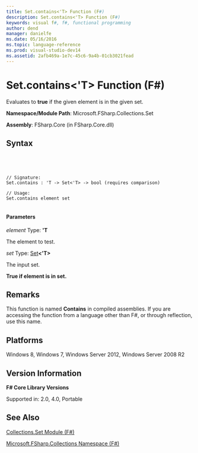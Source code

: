```yaml
---
title: Set.contains<'T> Function (F#)
description: Set.contains<'T> Function (F#)
keywords: visual f#, f#, functional programming
author: dend
manager: danielfe
ms.date: 05/16/2016
ms.topic: language-reference
ms.prod: visual-studio-dev14
ms.assetid: 2afb469a-1e7c-45c6-9a4b-01cb3021fead 
---
```


# Set.contains<'T> Function (F#)

Evaluates to **true** if the given element is in the given set.

**Namespace/Module Path**: Microsoft.FSharp.Collections.Set

**Assembly**: FSharp.Core (in FSharp.Core.dll)


## Syntax



```




// Signature:
Set.contains : 'T -> Set<'T> -> bool (requires comparison)

// Usage:
Set.contains element set


```





#### Parameters
*element*
Type: **'T**


The element to test.


*set*
Type: [Set](http://msdn.microsoft.com/en-us/library/50cebdce-0cd7-4c5c-8ebc-f3a9e90b38d8)**&lt;'T&gt;**


The input set.



**True if element is in set.**
## Remarks
This function is named **Contains** in compiled assemblies. If you are accessing the function from a language other than F#, or through reflection, use this name.


## Platforms
Windows 8, Windows 7, Windows Server 2012, Windows Server 2008 R2


## Version Information
**F# Core Library Versions**

Supported in: 2.0, 4.0, Portable




## See Also
[Collections.Set Module &#40;F&#35;&#41;](Collections.Set-Module-%5BFSharp%5D.md)

[Microsoft.FSharp.Collections Namespace &#40;F&#35;&#41;](Microsoft.FSharp.Collections-Namespace-%5BFSharp%5D.md)


